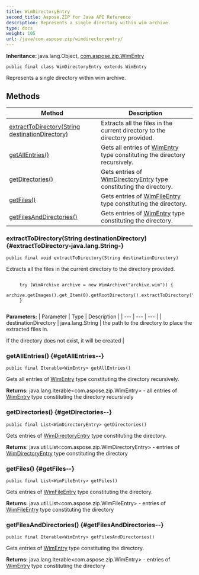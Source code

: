 ```yaml
---
title: WimDirectoryEntry
second_title: Aspose.ZIP for Java API Reference
description: Represents a single directory within wim archive.
type: docs
weight: 105
url: /java/com.aspose.zip/wimdirectoryentry/
---
```


**Inheritance:**
java.lang.Object, [com.aspose.zip.WimEntry](../../com.aspose.zip/wimentry)
```
public final class WimDirectoryEntry extends WimEntry
```

Represents a single directory within wim archive.
## Methods

| Method | Description |
| --- | --- |
| [extractToDirectory(String destinationDirectory)](#extractToDirectory-java.lang.String-) | Extracts all the files in the current directory to the directory provided. |
| [getAllEntries()](#getAllEntries--) | Gets all entries of [WimEntry](../../com.aspose.zip/wimentry) type constituting the directory recursively. |
| [getDirectories()](#getDirectories--) | Gets entries of [WimDirectoryEntry](../../com.aspose.zip/wimdirectoryentry) type constituting the directory. |
| [getFiles()](#getFiles--) | Gets entries of [WimFileEntry](../../com.aspose.zip/wimfileentry) type constituting the directory. |
| [getFilesAndDirectories()](#getFilesAndDirectories--) | Gets entries of [WimEntry](../../com.aspose.zip/wimentry) type constituting the directory. |
### extractToDirectory(String destinationDirectory) {#extractToDirectory-java.lang.String-}
```
public final void extractToDirectory(String destinationDirectory)
```


Extracts all the files in the current directory to the directory provided.

```

     try (WimArchive archive = new WimArchive("archive.wim")) {
         archive.getImages().get_Item(0).getRootDirectory().extractToDirectory("C:\\extracted");
     }
 
```



**Parameters:**
| Parameter | Type | Description |
| --- | --- | --- |
| destinationDirectory | java.lang.String | the path to the directory to place the extracted files in.

If the directory does not exist, it will be created |

### getAllEntries() {#getAllEntries--}
```
public final Iterable<WimEntry> getAllEntries()
```


Gets all entries of [WimEntry](../../com.aspose.zip/wimentry) type constituting the directory recursively.

**Returns:**
java.lang.Iterable&lt;com.aspose.zip.WimEntry&gt; - all entries of [WimEntry](../../com.aspose.zip/wimentry) type constituting the directory recursively
### getDirectories() {#getDirectories--}
```
public final List<WimDirectoryEntry> getDirectories()
```


Gets entries of [WimDirectoryEntry](../../com.aspose.zip/wimdirectoryentry) type constituting the directory.

**Returns:**
java.util.List&lt;com.aspose.zip.WimDirectoryEntry&gt; - entries of [WimDirectoryEntry](../../com.aspose.zip/wimdirectoryentry) type constituting the directory
### getFiles() {#getFiles--}
```
public final List<WimFileEntry> getFiles()
```


Gets entries of [WimFileEntry](../../com.aspose.zip/wimfileentry) type constituting the directory.

**Returns:**
java.util.List&lt;com.aspose.zip.WimFileEntry&gt; - entries of [WimFileEntry](../../com.aspose.zip/wimfileentry) type constituting the directory
### getFilesAndDirectories() {#getFilesAndDirectories--}
```
public final Iterable<WimEntry> getFilesAndDirectories()
```


Gets entries of [WimEntry](../../com.aspose.zip/wimentry) type constituting the directory.

**Returns:**
java.lang.Iterable&lt;com.aspose.zip.WimEntry&gt; - entries of [WimEntry](../../com.aspose.zip/wimentry) type constituting the directory
